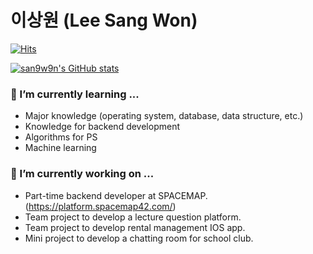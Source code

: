 # 이상원 (Lee Sang Won)

[![Hits](https://hits.seeyoufarm.com/api/count/incr/badge.svg?url=https%3A%2F%2Fgithub.com%2Fsan9w9n&count_bg=%2379C83D&title_bg=%23555555&icon=&icon_color=%23E7E7E7&title=hits&edge_flat=false)](https://hits.seeyoufarm.com)

[![san9w9n's GitHub stats](https://github-readme-stats.vercel.app/api?username=san9w9n)](https://github.com/anuraghazra/github-readme-stats)

### 🌱 I’m currently learning ...
- Major knowledge (operating system, database, data structure, etc.)
- Knowledge for backend development
- Algorithms for PS
- Machine learning

### 🔭 I’m currently working on ...
- Part-time backend developer at SPACEMAP. (https://platform.spacemap42.com/)
- Team project to develop a lecture question platform.
- Team project to develop rental management IOS app.
- Mini project to develop a chatting room for school club.

<!--
**san9w9n/san9w9n** is a ✨ _special_ ✨ repository because its `README.md` (this file) appears on your GitHub profile.

Here are some ideas to get you started:

- 🔭 I’m currently working on ...
- 🌱 I’m currently learning ...
- 👯 I’m looking to collaborate on ...
- 🤔 I’m looking for help with ...
- 💬 Ask me about ...
- 📫 How to reach me: ...
- 😄 Pronouns: ...
- ⚡ Fun fact: ...
-->
